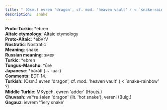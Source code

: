 ```yaml
---
title: " (Osm.) evren 'dragon', cf. mod. 'heaven vault' ( < `snake-rainbow' ?)"
description:  snake
---
```


<strong>Proto-Turkic</strong>:  *ebren<br>
<strong>Altaic etymology</strong>:  Altaic etymology<br>
<strong> Proto-Altaic</strong>:  *ebVrV<br>
<strong>Nostratic</strong>:  Nostratic<br>
<strong>Meaning</strong>:  snake<br>
<strong>Russian meaning</strong>:  змея<br>
<strong>Turkic</strong>:  *ebren<br>
<strong>Tungus-Manchu</strong>:  *ūre<br>
<strong>Japanese</strong>:  *bǝ̀rǝ̀tì ( ~ -ua-)<br>
<strong>Comments</strong>:  EDT 14.<br>
<strong>Turkish</strong>:  (Osm.) evren 'dragon', cf. mod. 'heaven vault' ( < `snake-rainbow' ?)<br>
<strong>Middle Turkic</strong>:  MKypch. ewren 'adder' (Houts.)<br>
<strong>Chuvash</strong>:  vǝʷre śǝlen 'dragon' (lit. 'hot snake'), vereni (Bulg.)<br>
<strong>Gagauz</strong>:  ievrem 'fiery snake'<br>



